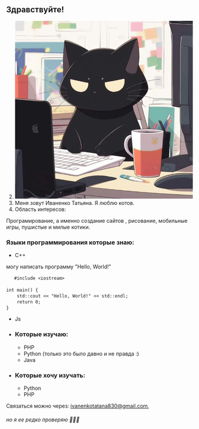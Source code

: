  ## Здравствуйте!

2. ![Cat](./images/img.png)
3. Меня зовут Иваненко Татьяна. Я люблю котов. 
4. Область интересов:

Програмирование, а именно создание сайтов , рисование, мобильные игры, пушистые и милые котики.

 ### Языки программирования которые знаю:
   *  C++ 

   могу написать программу "Hello, World!"

```
   #include <iostream>

int main() {
    std::cout << "Hello, World!" << std::endl;
    return 0;
}
```
   * Js
* ### Которые изучаю:
   * PHP
   * Python (только это было давно и не правда :)
   * Java
* ### Которые хочу изучать:
   * Python
   * PHP

Связаться можно через: ivanenkotatana830@gmail.com, 

###### но я ее редко проверяю 🤣🤣🤣
